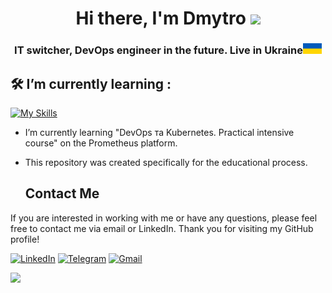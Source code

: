 <h1 align="center">Hi there, I'm Dmytro</a> 
<img src="https://github.com/blackcater/blackcater/raw/main/images/Hi.gif" height="32"/></h1>
<h3 align="center">IT switcher, DevOps engineer in the future. Live in Ukraine<img src="https://github.com/hampusborgos/country-flags/blob/main/png1000px/ua.png" height="17" width="30"/></h3>

  ## :hammer_and_wrench: I’m currently learning :

[![My Skills](https://skillicons.dev/icons?i=linux,py,go,gcp,git,gitlab,docker,bash,aws,kubernetes,grafana,prometheus,terraform)](https://skillicons.dev)


- I’m currently learning "DevOps та Kubernetes. Practical intensive course" on the Prometheus platform.
- This repository was created specifically for the educational process.

  ## Contact Me
If you are interested in working with me or have any questions, please feel free to contact me via email or LinkedIn.
Thank you for visiting my GitHub profile! 

[![LinkedIn](https://img.shields.io/badge/linkedin-%230077B5.svg?style=for-the-badge&logo=linkedin&logoColor=white)](https://www.linkedin.com/in/devdm/)
[![Telegram](https://img.shields.io/badge/Telegram-2CA5E0?style=for-the-badge&logo=telegram&logoColor=white)](https://t.me/devdm_dp)
[![Gmail](https://img.shields.io/badge/Gmail-D14836?style=for-the-badge&logo=gmail&logoColor=white)](mailto:devdm.dp@gmail.com)

  <a href="https://u8views.com/github/dm-ol"><img src="https://u8views.com/api/v1/github/profiles/149588780/views/day-week-month-total-count.svg"></a>
